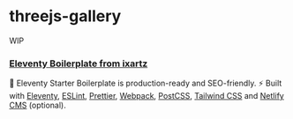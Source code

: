 # threejs-gallery
WIP

### [Eleventy Boilerplate from ixartz](https://github.com/ixartz/Eleventy-Starter-Boilerplate) 
🚀 Eleventy Starter Boilerplate is production-ready and SEO-friendly. ⚡️ Built with [Eleventy](https://www.11ty.dev), [ESLint](https://eslint.org), [Prettier](https://prettier.io), [Webpack](https://webpack.js.org), [PostCSS](https://postcss.org), [Tailwind CSS](https://tailwindcss.com) and [Netlify CMS](https://www.netlifycms.org) (optional).